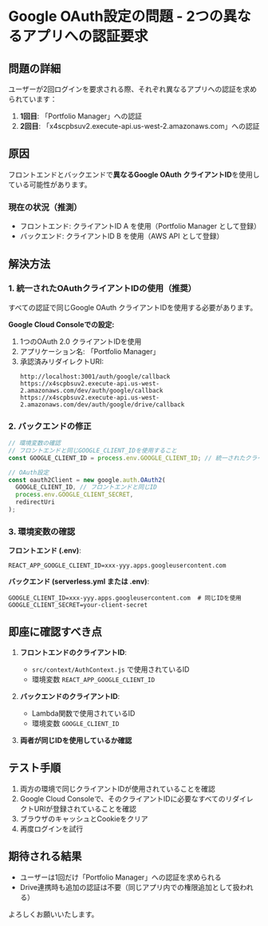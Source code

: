 # Google OAuth設定の問題 - 2つの異なるアプリへの認証要求

## 問題の詳細

ユーザーが2回ログインを要求される際、それぞれ異なるアプリへの認証を求められています：

1. **1回目**: 「Portfolio Manager」への認証
2. **2回目**: 「x4scpbsuv2.execute-api.us-west-2.amazonaws.com」への認証

## 原因

フロントエンドとバックエンドで**異なるGoogle OAuth クライアントID**を使用している可能性があります。

### 現在の状況（推測）
- フロントエンド: クライアントID A を使用（Portfolio Manager として登録）
- バックエンド: クライアントID B を使用（AWS API として登録）

## 解決方法

### 1. 統一されたOAuthクライアントIDの使用（推奨）

すべての認証で同じGoogle OAuth クライアントIDを使用する必要があります。

**Google Cloud Consoleでの設定:**
1. 1つのOAuth 2.0 クライアントIDを使用
2. アプリケーション名: 「Portfolio Manager」
3. 承認済みリダイレクトURI:
   ```
   http://localhost:3001/auth/google/callback
   https://x4scpbsuv2.execute-api.us-west-2.amazonaws.com/dev/auth/google/callback
   https://x4scpbsuv2.execute-api.us-west-2.amazonaws.com/dev/auth/google/drive/callback
   ```

### 2. バックエンドの修正

```javascript
// 環境変数の確認
// フロントエンドと同じGOOGLE_CLIENT_IDを使用すること
const GOOGLE_CLIENT_ID = process.env.GOOGLE_CLIENT_ID; // 統一されたクライアントID

// OAuth設定
const oauth2Client = new google.auth.OAuth2(
  GOOGLE_CLIENT_ID, // フロントエンドと同じID
  process.env.GOOGLE_CLIENT_SECRET,
  redirectUri
);
```

### 3. 環境変数の確認

**フロントエンド (.env)**:
```
REACT_APP_GOOGLE_CLIENT_ID=xxx-yyy.apps.googleusercontent.com
```

**バックエンド (serverless.yml または .env)**:
```
GOOGLE_CLIENT_ID=xxx-yyy.apps.googleusercontent.com  # 同じIDを使用
GOOGLE_CLIENT_SECRET=your-client-secret
```

## 即座に確認すべき点

1. **フロントエンドのクライアントID**:
   - `src/context/AuthContext.js` で使用されているID
   - 環境変数 `REACT_APP_GOOGLE_CLIENT_ID`

2. **バックエンドのクライアントID**:
   - Lambda関数で使用されているID
   - 環境変数 `GOOGLE_CLIENT_ID`

3. **両者が同じIDを使用しているか確認**

## テスト手順

1. 両方の環境で同じクライアントIDが使用されていることを確認
2. Google Cloud Consoleで、そのクライアントIDに必要なすべてのリダイレクトURIが登録されていることを確認
3. ブラウザのキャッシュとCookieをクリア
4. 再度ログインを試行

## 期待される結果

- ユーザーは1回だけ「Portfolio Manager」への認証を求められる
- Drive連携時も追加の認証は不要（同じアプリ内での権限追加として扱われる）

よろしくお願いいたします。